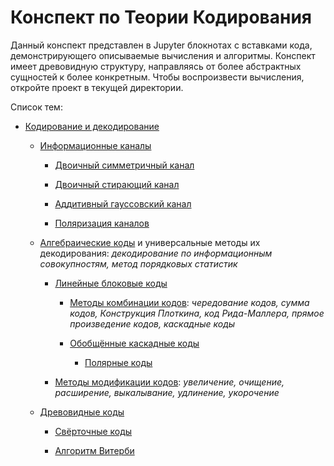 # Конспект по Теории Кодирования

Данный конспект представлен в Jupyter блокнотах с вставками кода, демонстрирующего описываемые вычисления и алгоритмы. Конспект имеет древовидную структуру, направляясь от более абстрактных сущностей к более конкретным.  Чтобы воспроизвести вычисления, откройте проект в текущей директории.

Список тем:

- [Кодирование и декодирование](conspect.ipynb)

  - [Информационные каналы](channel/conspect.ipynb)
    
    - [Двоичный симметричный канал](channel/bsc/conspect.ipynb)
    
    - [Двоичный стирающий канал](channel/bec/conspect.ipynb)
    
    - [Аддитивный гауссовский канал](channel/awgnc/conspect.ipynb)
    
    - [Поляризация каналов](channel/polarization/conspect.ipynb)

  - [Алгебраические коды](algebraic/conspect.ipynb) и универсальные методы их декодирования: *декодирование по информационным совокупностям, метод порядковых статистик*
    
    - [Линейные блоковые коды](algebraic/linear/conspect.ipynb)
      
      - [Методы комбинации кодов](algebraic/linear/combining/conspect.ipynb): *чередование кодов, сумма кодов, Конструкция Плоткина, код Рида-Маллера, прямое произведение кодов, каскадные коды*
    
      - [Обобщённые каскадные коды](algebraic/linear/gcc/conspect.ipynb)
    
        - [Полярные коды](algebraic/linear/gcc/polar/conspect.ipynb)
    
    - [Методы модификации кодов](algebraic/modifying/conspect.ipynb): *увеличение, очищение, расширение, выкалывание, удлинение, укорочение*

  - [Древовидные коды](tree/conspect.ipynb)
      
    - [Свёрточные коды](tree/convolutional/conspect.ipynb)

    - [Алгоритм Витерби](tree/viterbi/conspect.ipynb)
